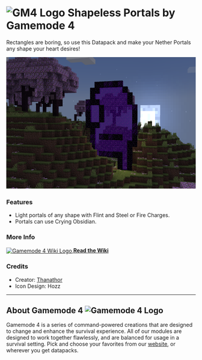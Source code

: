 # <img src="https://raw.githubusercontent.com/Gamemode4Dev/GM4_Datapacks/master/base/images/gm4_logo.png" alt="GM4 Logo" width="32" /> Shapeless Portals by Gamemode 4<!--$pmc:delete-->

Rectangles are boring, so use this Datapack and make your Nether Portals any shape your heart desires!<!--$pmc:headerSize-->

<img src="https://raw.githubusercontent.com/Gamemode4Dev/GM4_Datapacks/master/gm4_shapeless_portals/images/shapeless_portals.png" alt="There is 1 portal among us" height="350"/>  <!--$modrinth:replaceWithVideo--> <!--$pmc:delete-->

### Features
- Light portals of any shape with Flint and Steel or Fire Charges.
- Portals can use Crying Obsidian.

### More Info
[<img src="https://raw.githubusercontent.com/Gamemode4Dev/GM4_Datapacks/master/base/images/gm4_wiki_logo.png" alt="Gamemode 4 Wiki Logo" width="40" align="center"/> **Read the Wiki**](https://wiki.gm4.co/wiki/Shapeless_Portals)

### Credits
- Creator: [Thanathor](https://twitter.com/The_Thanathor)
- Icon Design: Hozz

---
## About Gamemode 4 <img src="https://raw.githubusercontent.com/Gamemode4Dev/GM4_Datapacks/master/base/images/gm4_logo.png" alt="Gamemode 4 Logo" width="20"/>
Gamemode 4 is a series of command-powered creations that are designed to change and enhance the survival experience. All of our modules are designed to work together flawlessly, and are balanced for usage in a survival setting. Pick and choose your favorites from our [website](https://gm4.co), or wherever you get datapacks.